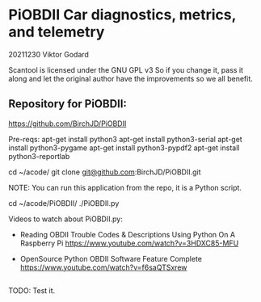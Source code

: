# PiOBDII Car diagnostics, metrics, and telemetry 
 20211230
 Viktor Godard

 Scantool is licensed under the GNU GPL v3
 So if you change it, pass it along and let the original
 author have the improvements so we all benefit.


## Repository for PiOBDII:
https://github.com/BirchJD/PiOBDII

Pre-reqs:
apt-get install python3
apt-get install python3-serial
apt-get install python3-pygame
apt-get install python3-pypdf2
apt-get install python3-reportlab

cd ~/acode/
git clone git@github.com:BirchJD/PiOBDII.git

NOTE: You can run this application from the repo, it is a Python script.

cd ~/acode/PiOBDII/
./PiOBDII.py


Videos to watch about PiOBDII.py:
- Reading OBDII Trouble Codes & Descriptions Using Python On A Raspberry Pi
  https://www.youtube.com/watch?v=3HDXC85-MFU

- OpenSource Python OBDII Software Feature Complete
  https://www.youtube.com/watch?v=f6saQTSxrew

##

TODO: Test it.


